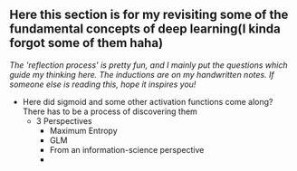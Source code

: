 ## Here this section is for my revisiting some of the fundamental concepts of deep learning(I kinda forgot some of them haha)
*The 'reflection process' is pretty fun, and I mainly put the questions which guide my thinking here. The inductions are on my handwritten notes. If someone else is reading this, hope it inspires you!*

- Here did sigmoid and some other activation functions come along? There has to be a process of discovering them
  - 3 Perspectives
    - Maximum Entropy
    - GLM
    - From an information-science perspective
    - 






      

